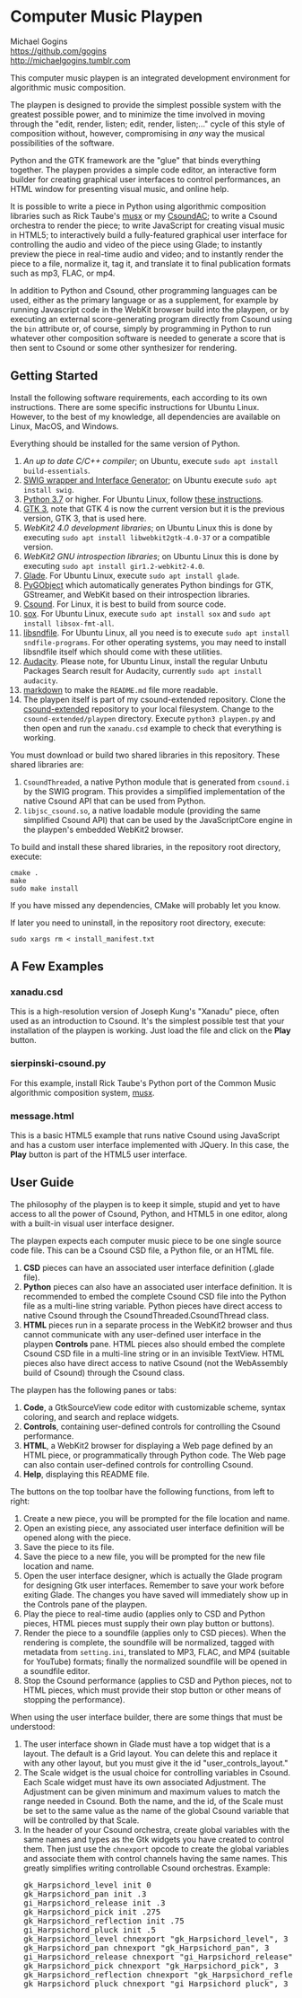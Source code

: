 # Computer Music Playpen

Michael Gogins<br>
https://github.com/gogins<br>
http://michaelgogins.tumblr.com

This computer music playpen is an integrated development environment for 
algorithmic music composition. 

The playpen is designed to provide the simplest possible system with the greatest 
possible power, and to minimize the time involved in moving through the "edit, 
render, listen; edit, render, listen;..." cycle of this style of composition 
without, however, compromising in _any_ way the musical possibilities of the 
software.

Python and the GTK framework are the "glue" that binds everything together. The 
playpen provides a simple code editor, an interactive form builder for 
creating graphical user interfaces to control performances, an HTML window for 
presenting visual music, and online help.

It is possible to write a piece in Python using algorithmic composition 
libraries such as Rick Taube's [musx](https://github.com/musx-admin/musx) 
or my [CsoundAC](https://github.com/gogins/csound-extended); to write a Csound 
orchestra to render the piece; to write JavaScript for creating visual music 
in HTML5; to interactively build a fully-featured graphical user interface for 
controlling the audio and video of the piece using Glade; to instantly preview 
the piece in real-time audio and video; and to instantly render the piece to a 
file, normalize it, tag it, and translate it to final publication formats such 
as mp3, FLAC, or mp4.

In addition to Python and Csound, other programming languages can be used, 
either as the primary language or as a supplement, for example by running 
Javascript code in the WebKit browser build into the playpen, or by executing 
an external score-generating program directly from Csound using the <CsScore> 
`bin` attribute or, of course, simply by programming in Python to run whatever 
other composition software is needed to generate a score that is then sent to 
Csound or some other synthesizer for rendering.

## Getting Started

Install the following software requirements, each according to its own 
instructions. There are some specific instructions for Ubuntu Linux. However, 
to the best of my knowledge, all dependencies are available on Linux, MacOS, 
and Windows.

Everything should be installed for the same version of Python.

1.  _An up to date C/C++ compiler_; on Ubuntu, execute 
    `sudo apt install build-essentials`.
1.  [SWIG wrapper and Interface Generator](http://swig.org/); on Ubuntu execute 
    `sudo apt install swig`.
2.  [Python 3.7](https://www.python.org/downloads/) or higher. For Ubuntu Linux, 
    follow [these instructions](https://linuxize.com/post/how-to-install-python-3-9-on-ubuntu-20-04/).
2.  [GTK 3](https://www.gtk.org/docs/installations/), note that GTK 4 is now 
    the current version but it is the previous version, GTK 3, that is used here.
4.  _WebKit2 4.0 development libraries_; on Ubuntu Linux this is done by 
    executing `sudo apt install libwebkit2gtk-4.0-37` or a compatible version.
5.  _WebKit2 GNU introspection libraries_; on Ubuntu Linux this 
    is done by executing `sudo apt install gir1.2-webkit2-4.0`.
6.  [Glade](https://wiki.gnome.org/Apps/Glade). For Ubuntu Linux, execute 
    `sudo apt install glade`.
7.  [PyGObject](https://pygobject.readthedocs.io/en/latest/getting_started.html) 
    which automatically generates Python bindings for GTK, GStreamer, and WebKit 
    based on their introspection libraries.
8.  [Csound](https://csound.com/download.html). For Linux, it is best to build 
    from source code.
9.  [sox](http://sox.sourceforge.net/). For Ubuntu Linux, execute 
    `sudo apt install sox` and `sudo apt install libsox-fmt-all`.
10. [libsndfile](http://www.mega-nerd.com/libsndfile/). For Ubuntu Linux, all 
    you need is to execute `sudo apt install sndfile-programs`. For other 
    operating systems, you may need to install libsndfile itself which should 
    come with these utilities.
11. [Audacity](https://www.audacityteam.org/). Please note, for Ubuntu Linux, 
    install the regular Unbutu Packages Search result for Audacity, currently 
    `sudo apt install audacity`.
12. [markdown](https://pypi.org/project/Markdown/) to make the `README.md` file 
    more readable.
12. The playpen itself is part of my csound-extended repository. Clone the 
    [csound-extended](https://github.com/gogins/csound-extended) repository to 
    your local filesystem. Change to the `csound-extended/playpen` directory. 
    Execute `python3 playpen.py` and then open and run the `xanadu.csd` example 
    to check that everything is working.
    
You must download or build two shared libraries in this repository. These 
shared libraries are:

1.  `CsoundThreaded`, a native Python module that is generated from `csound.i` 
    by the SWIG program. This provides a simplified implementation of the 
    native Csound API that can be used from Python.
2.  `libjsc_csound.so`, a native loadable module (providing the same 
    simplified Csound API) that can be used by the JavaScriptCore engine in 
    the playpen's embedded WebKit2 browser.
    
To build and install these shared libraries, in the repository root directory,
execute:
```
cmake .
make
sudo make install
```

If you have missed any dependencies, CMake will probably let you know.

If later you need to uninstall, in the repository root directory, execute:
```
sudo xargs rm < install_manifest.txt
```

## A Few Examples

### xanadu.csd

This is a high-resolution version of Joseph Kung's "Xanadu" piece, often used 
as an introduction to Csound. It's the simplest possible test that your 
installation of the playpen is working. Just load the file and click on the 
__Play__ button.

### sierpinski-csound.py

For this example, install Rick Taube's Python port of the Common Music 
algorithmic composition system, [musx](https://github.com/musx-admin/musx).

### message.html

This is a basic HTML5 example that runs native Csound using JavaScript and 
has a custom user interface implemented with JQuery. In this case, the __Play__
button is part of the HTML5 user interface.

## User Guide

The philosophy of the playpen is to keep it simple, stupid and yet to have 
access to all the power of Csound, Python, and HTML5 in one editor, along 
with a built-in visual user interface designer.

The playpen expects each computer music piece to be one single source code 
file. This can be a Csound CSD file, a Python file, or an HTML file.

1.  __CSD__ pieces can have an associated user interface definition (.glade 
    file).
2.  __Python__ pieces can also have an associated user interface definition.
    It is recommended to embed the complete Csound CSD file into the Python 
    file as a multi-line string variable. Python pieces have direct access 
    to native Csound through the CsoundThreaded.CsoundThread class.
3.  __HTML__ pieces run in a separate process in the WebKit2 browser and thus 
    cannot communicate with any user-defined user interface in the playpen 
    __Controls__ pane. HTML pieces also should embed the complete Csound CSD 
    file in a multi-line string or in an invisible TextView. HTML pieces 
    also have direct access to native Csound (not the WebAssembly build of 
    Csound) through the Csound class.

The playpen has the following panes or tabs:

1.  __Code__, a GtkSourceView code editor with customizable scheme, syntax 
    coloring, and search and replace widgets.
2.  __Controls__, containing user-defined controls for controlling the 
    Csound performance.
3.  __HTML__, a WebKit2 browser for displaying a Web page defined by an 
    HTML piece, or programmatically through Python code. The Web page 
    can also contain user-defined controls for controlling Csound.
4.  __Help__, displaying this README file.

The buttons on the top toolbar have the following functions, from left to 
right:

1.  Create a new piece, you will be prompted for the file location and name.
2.  Open an existing piece, any associated user interface definition will 
    be opened along with the piece.
3.  Save the piece to its file.
4.  Save the piece to a new file, you will be prompted for the new file 
    location and name.
5.  Open the user interface designer, which is actually the Glade program 
    for designing Gtk user interfaces. Remember to save your work before 
    exiting Glade. The changes you have saved will immediately show up in 
    the Controls pane of the playpen.
6.  Play the piece to real-time audio (applies only to CSD and Python pieces,
    HTML pieces must supply their own play button or buttons).
7.  Render the piece to a soundfile (applies only to CSD pieces). 
    When the rendering is complete, the soundfile will be normalized, 
    tagged with metadata from `setting.ini`, translated to MP3, FLAC, and MP4 
    (suitable for YouTube) formats; finally the normalized soundfile will be 
    opened in a soundfile editor.
8.  Stop the Csound performance (applies to CSD and Python pieces, not to 
    HTML pieces, which must provide their stop button or other means of 
    stopping the performance).

When using the user interface builder, there are some things that must be 
understood:

1.  The user interface shown in Glade must have a top widget that is a layout.
    The default is a Grid layout. You can delete this and replace it with any 
    other layout, but you must give it the id "user_controls_layout."
2.  The Scale widget is the usual choice for controlling variables in Csound.
    Each Scale widget must have its own associated Adjustment. The Adjustment 
    can be given minimum and maximum values to match the range needed 
    in Csound. Both the name, and the id, of the Scale must be set to the same 
    value as the name of the global Csound variable that will be controlled by 
    that Scale.
3.  In the header of your Csound orchestra, create global variables with the 
    same names and types as the Gtk widgets you have created to control them. 
    Then just use the `chnexport` opcode to create the global variables and 
    associate them with control channels having the same names. This greatly 
    simplifies writing controllable Csound orchestras. Example:
    <pre>
    gk_Harpsichord_level init 0
    gk_Harpsichord_pan init .3
    gi_Harpsichord_release init .3
    gk_Harpsichord_pick init .275
    gk_Harpsichord_reflection init .75
    gi_Harpsichord_pluck init .5
    gk_Harpsichord_level chnexport "gk_Harpsichord_level", 3
    gk_Harpsichord_pan chnexport "gk_Harpsichord_pan", 3
    gi_Harpsichord_release chnexport "gi_Harpsichord_release", 3
    gk_Harpsichord_pick chnexport "gk_Harpsichord_pick", 3
    gk_Harpsichord_reflection chnexport "gk_Harpsichord_reflection", 3
    gk_Harpsichord_pluck chnexport "gi_Harpsichord_pluck", 3
    </pre>



